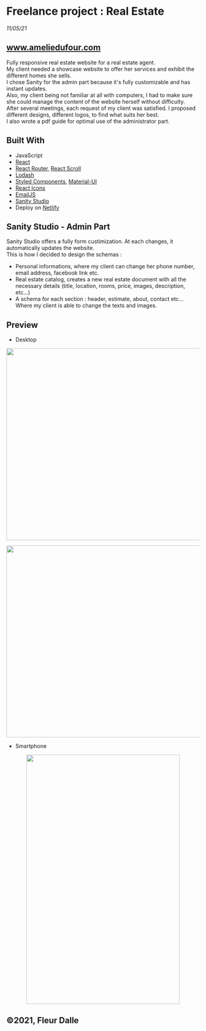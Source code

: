 # Freelance project : Real Estate

_11/05/21_

## www.ameliedufour.com

Fully responsive real estate website for a real estate agent. <br>
My client needed a showcase website to offer her services and exhibit the different homes she sells. <br>
I chose Sanity for the admin part because it's fully customizable and has instant updates. <br>
Also, my client being not familiar at all with computers, I had to make sure she could manage the content of the website herself without difficulty. <br>
After several meetings, each request of my client was satisfied. I proposed different designs, different logos, to find what suits her best. <br>
I also wrote a pdf guide for optimal use of the administrator part.

## Built With

- JavaScript
- [React](https://fr.reactjs.org/)
- [React Router](https://reactrouter.com/), [React Scroll](https://www.npmjs.com/package/react-scroll)
- [Lodash](https://lodash.com/)
- [Styled Components](https://styled-components.com/), [Material-UI](https://material-ui.com/)
- [React Icons](https://react-icons.github.io/react-icons/)
- [EmailJS](https://www.emailjs.com/)
- [Sanity Studio](https://www.sanity.io/studio)
- Deploy on [Netlify](https://www.netlify.com/)

## Sanity Studio - Admin Part

Sanity Studio offers a fully form custimization. At each changes, it automatically updates the website.<br>
This is how I decided to design the schemas :
<br>

- Personal informations, where my client can change her phone number, email address, facebook link etc.
- Real estate catalog, creates a new real estate document with all the necessary details (title, location, rooms, price, images, description, etc...)
- A schema for each section : header, estimate, about, contact etc... Where my client is able to change the texts and images.

## Preview

- Desktop<br>

<p align="center">
 <a href="https://www.ameliedufour.com/">
  <img src="https://user-images.githubusercontent.com/75179031/120815897-8d15be00-c550-11eb-83da-2aed45ab6f7f.png" width="700" height="500">
  <a/>
</p>
  
  <p align="center">
    <a href="https://www.ameliedufour.com/">
  <img src="https://user-images.githubusercontent.com/75179031/120815850-82f3bf80-c550-11eb-9926-249cecd935f9.png" width="700" height="500">
   <a/>
  </p>

- Smartphone<br>

<p align="center">
 <a href="https://www.ameliedufour.com/">
  <img src="https://user-images.githubusercontent.com/75179031/120816200-d534e080-c550-11eb-8134-c5428c9d5fbf.png" width="400" height="650">
  <a/>
</p>

## ©2021, Fleur Dalle
